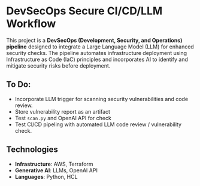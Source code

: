 # DevSecOps Secure CI/CD/LLM Workflow

This project is a **DevSecOps (Development, Security, and Operations) pipeline**
designed to integrate a Large Language Model (LLM) for enhanced security checks.
The pipeline automates infrastructure deployment using Infrastructure as Code
(IaC) principles and incorporates AI to identify and mitigate security risks
before deployment.

## To Do:
- Incorporate LLM trigger for scanning security vulnerabilities and code review.
- Store vulnerability report as an artifact
- Test `scan.py` and OpenAI API for check
- Test CI/CD pipeling with automated LLM code review / vulnerability check.

## Technologies
- **Infrastructure**: AWS, Terraform
- **Generative AI**: LLMs, OpenAI API
- **Languages**: Python, HCL
